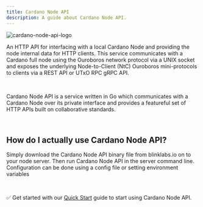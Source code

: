 ```yaml
---
title: Cardano Node API
description: A guide about Cardano Node API.
---
```


![cardano-node-api-logo](/cardano-node-api-logo.png)

An HTTP API for interfacing with a local Cardano Node and providing the node internal data for HTTP clients. This service communicates with a Cardano full node using the Ouroboros network protocol via a UNIX socket and exposes the underlying Node-to-Client (NtC) Ouroboros mini-protocols to clients via a REST API or UTxO RPC gRPC API.  

<br>

Cardano Node API is a service written in Go which communicates with a Cardano Node over its private interface and provides a featureful set of HTTP APIs built on collaborative standards.

<br>

## How do I actually use Cardano Node API?
Simply download the Cardano Node API binary file from blinklabs.io on to your node server. Then run Cardano Node API in the server command line. Configuration can be done using a config file or setting environment variables

<br>

✅ Get started with our [Quick Start](../002-quick-start) guide to start using Cardano Node API.


